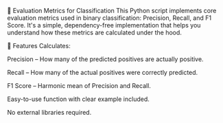

🧠 Evaluation Metrics for Classification
This Python script implements core evaluation metrics used in binary classification: Precision, Recall, and F1 Score. It's a simple, dependency-free implementation that helps you understand how these metrics are calculated under the hood.

📌 Features
Calculates:

Precision – How many of the predicted positives are actually positive.

Recall – How many of the actual positives were correctly predicted.

F1 Score – Harmonic mean of Precision and Recall.

Easy-to-use function with clear example included.

No external libraries required.
